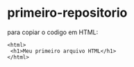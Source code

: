 # primeiro-repositorio

para copiar o codigo em HTML:
```
<html>
 <h1>Meu primeiro arquivo HTML</h1>
</html>
```
